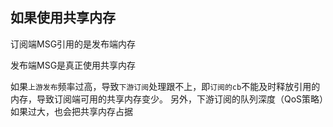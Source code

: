 ## 如果使用共享内存      

订阅端MSG引用的是发布端内存     

发布端MSG是真正使用共享内存      

如果`上游发布`频率过高，导致`下游订阅`处理跟不上，即`订阅的cb`不能及时释放引用的内存，导致订阅端可用的共享内存变少。 
另外，下游订阅的队列深度（QoS策略）如果过大，也会把共享内存占据      
